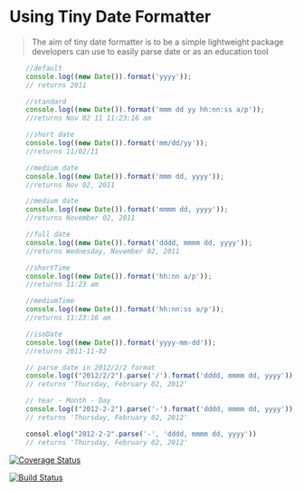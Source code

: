 Using Tiny Date Formatter
=========================

> The aim of tiny date formatter is to be a simple lightweight package developers can use to easily parse date or as an education tool

```javascript
    //default
    console.log((new Date()).format('yyyy'));
    // returns 2011

    //standard
    console.log((new Date()).format('mmm dd yy hh:nn:ss a/p'));
    //returns Nov 02 11 11:23:16 am

    //short date
    console.log((new Date()).format('mm/dd/yy'));
    //returns 11/02/11

    //medium date
    console.log((new Date()).format('mmm dd, yyyy'));
    //returns Nov 02, 2011

    //medium date
    console.log((new Date()).format('mmmm dd, yyyy'));
    //returns November 02, 2011

    //full date
    console.log((new Date()).format('dddd, mmmm dd, yyyy'));
    //returns Wednesday, November 02, 2011

    //shortTime
    console.log((new Date()).format('hh:nn a/p'));
    //returns 11:23 am

    //mediumTime
    console.log((new Date()).format('hh:nn:ss a/p'));
    //returns 11:23:16 am

    //isoDate
    console.log((new Date()).format('yyyy-mm-dd'));
    //returns 2011-11-02

    // parse date in 2012/2/2 format
    console.log(("2012/2/2").parse('/').format('dddd, mmmm dd, yyyy'));
    // returns 'Thursday, February 02, 2012'

    // Year - Month - Day
    console.log(("2012-2-2").parse('-').format('dddd, mmmm dd, yyyy'));
    // returns 'Thursday, February 02, 2012'

    consol.elog("2012-2-2".parse('-', 'dddd, mmmm dd, yyyy'))
    // returns 'Thursday, February 02, 2012'

```

[![Coverage Status](https://coveralls.io/repos/ferronrsmith/tiny-date-formatter/badge.png)](https://coveralls.io/r/ferronrsmith/tiny-date-formatter)

[![Build Status](https://travis-ci.org/ferronrsmith/tiny-date-formatter.png?branch=master)](https://travis-ci.org/ferronrsmith/tiny-date-formatter)